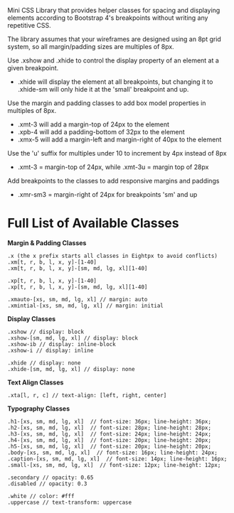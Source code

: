Mini CSS Library that provides helper classes for spacing and displaying elements according to Bootstrap 4's breakpoints without writing any repetitive CSS.

The library assumes that your wireframes are designed using an 8pt grid system, so all margin/padding sizes are multiples of 8px.

Use .xshow and .xhide to control the display property of an element at a given breakpoint.
- .xhide will display the element at all breakpoints, but changing it to .xhide-sm will only hide it at the 'small' breakpoint and up.

Use the margin and padding classes to add box model properties in multiples of 8px.
- .xmt-3 will add a margin-top of 24px to the element
- .xpb-4 will add a padding-bottom of 32px to the element
- .xmx-5 will add a margin-left and margin-right of 40px to the element

Use the 'u' suffix for multiples under 10 to increment by 4px instead of 8px
- .xmt-3 = margin-top of 24px, while .xmt-3u = margin top of 28px

Add breakpoints to the classes to add responsive margins and paddings
- .xmr-sm3 = margin-right of 24px for breakpoints 'sm' and up

# Full List of Available Classes

**Margin & Padding Classes**
```
.x (the x prefix starts all classes in Eightpx to avoid conflicts)
.xm[t, r, b, l, x, y]-[1-40] 
.xm[t, r, b, l, x, y]-[sm, md, lg, xl][1-40]

.xp[t, r, b, l, x, y]-[1-40] 
.xp[t, r, b, l, x, y]-[sm, md, lg, xl][1-40]

.xmauto-[xs, sm, md, lg, xl] // margin: auto
.xmintial-[xs, sm, md, lg, xl] // margin: initial
```

**Display Classes**
```
.xshow // display: block
.xshow-[sm, md, lg, xl] // display: block
.xshow-ib // display: inline-block
.xshow-i // display: inline

.xhide // display: none
.xhide-[sm, md, lg, xl] // display: none
```

**Text Align Classes**
```
.xta[l, r, c] // text-align: [left, right, center]
``` 

**Typography Classes**
```
.h1-[xs, sm, md, lg, xl]  // font-size: 36px; line-height: 36px;
.h2-[xs, sm, md, lg, xl]  // font-size: 28px; line-height: 28px;
.h3-[xs, sm, md, lg, xl]  // font-size: 24px; line-height: 24px;
.h4-[xs, sm, md, lg, xl]  // font-size: 20px; line-height: 20px;
.h5-[xs, sm, md, lg, xl]  // font-size: 20px; line-height: 20px;
.body-[xs, sm, md, lg, xl]  // font-size: 16px; line-height: 24px;
.caption-[xs, sm, md, lg, xl]  // font-size: 14px; line-height: 16px;
.small-[xs, sm, md, lg, xl]  // font-size: 12px; line-height: 12px;

.secondary // opacity: 0.65
.disabled // opacity: 0.3

.white // color: #fff
.uppercase // text-transform: uppercase
```
